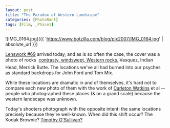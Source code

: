 ```yaml
---
layout: post
title: "The Paradox of Western Landscape"
categories: [PhotoRant]
tags: [Film, _Phase1]
---
```



![IMG_0164.jpg]({{ 'https://www.botzilla.com/blog/pix2007/IMG_0164.jpg' | absolute_url }})


<a href="http://www.lenswork.com/">Lenswork #69</a> arrived today, and as is so often the case, the cover was a photo of rocks &#151; <a href="http://www.mitchdobrowner.com/">contrasty, windswept, Western rocks.</a> Vasquez, Indian Head, Merrick Butte. The locations we've all had burned into our psyches as standard backdrops for John Ford and Tom Mix.

While these locations are dramatic in and of themselves, it's hard not to compare each new photo of them with the work of <a href="http://en.wikipedia.org/wiki/Carleton_Watkins">Carleton Watkins</a> et al -- people who photographed these places (& on a grand scale) because the western landscape was unknown.

Today's shooters photograph with the opposite intent: the same locations precisely because they're well-known. When did this shift occur? The Kodak Brownie? <a href="http://en.wikipedia.org/wiki/Timothy_H._O'Sullivan">Timothy O'Sullivan?</a>
